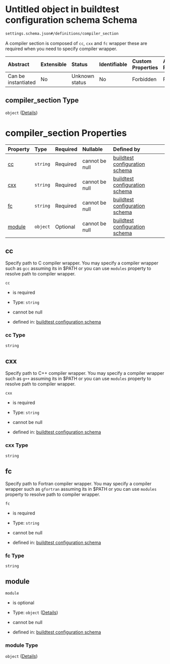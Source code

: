 # Untitled object in buildtest configuration schema Schema

```txt
settings.schema.json#/definitions/compiler_section
```

A compiler section is composed of `cc`, `cxx` and `fc` wrapper these are required when you need to specify compiler wrapper.

| Abstract            | Extensible | Status         | Identifiable | Custom Properties | Additional Properties | Access Restrictions | Defined In                                                                   |
| :------------------ | :--------- | :------------- | :----------- | :---------------- | :-------------------- | :------------------ | :--------------------------------------------------------------------------- |
| Can be instantiated | No         | Unknown status | No           | Forbidden         | Forbidden             | none                | [settings.schema.json\*](../out/settings.schema.json "open original schema") |

## compiler\_section Type

`object` ([Details](settings-definitions-compiler_section.md))

# compiler\_section Properties

| Property          | Type     | Required | Nullable       | Defined by                                                                                                                              |
| :---------------- | :------- | :------- | :------------- | :-------------------------------------------------------------------------------------------------------------------------------------- |
| [cc](#cc)         | `string` | Required | cannot be null | [buildtest configuration schema](settings-definitions-cc.md "settings.schema.json#/definitions/compiler_section/properties/cc")         |
| [cxx](#cxx)       | `string` | Required | cannot be null | [buildtest configuration schema](settings-definitions-cxx.md "settings.schema.json#/definitions/compiler_section/properties/cxx")       |
| [fc](#fc)         | `string` | Required | cannot be null | [buildtest configuration schema](settings-definitions-fc.md "settings.schema.json#/definitions/compiler_section/properties/fc")         |
| [module](#module) | `object` | Optional | cannot be null | [buildtest configuration schema](settings-definitions-module.md "settings.schema.json#/definitions/compiler_section/properties/module") |

## cc

Specify path to C compiler wrapper. You may specify a compiler wrapper such as `gcc` assuming its in $PATH or you can use `modules` property to resolve path to compiler wrapper.

`cc`

*   is required

*   Type: `string`

*   cannot be null

*   defined in: [buildtest configuration schema](settings-definitions-cc.md "settings.schema.json#/definitions/compiler_section/properties/cc")

### cc Type

`string`

## cxx

Specify path to C++ compiler wrapper. You may specify a compiler wrapper such as `g++` assuming its in $PATH or you can use `modules` property to resolve path to compiler wrapper.

`cxx`

*   is required

*   Type: `string`

*   cannot be null

*   defined in: [buildtest configuration schema](settings-definitions-cxx.md "settings.schema.json#/definitions/compiler_section/properties/cxx")

### cxx Type

`string`

## fc

Specify path to Fortran compiler wrapper. You may specify a compiler wrapper such as `gfortran` assuming its in $PATH or you can use `modules` property to resolve path to compiler wrapper.

`fc`

*   is required

*   Type: `string`

*   cannot be null

*   defined in: [buildtest configuration schema](settings-definitions-fc.md "settings.schema.json#/definitions/compiler_section/properties/fc")

### fc Type

`string`

## module



`module`

*   is optional

*   Type: `object` ([Details](settings-definitions-module.md))

*   cannot be null

*   defined in: [buildtest configuration schema](settings-definitions-module.md "settings.schema.json#/definitions/compiler_section/properties/module")

### module Type

`object` ([Details](settings-definitions-module.md))
